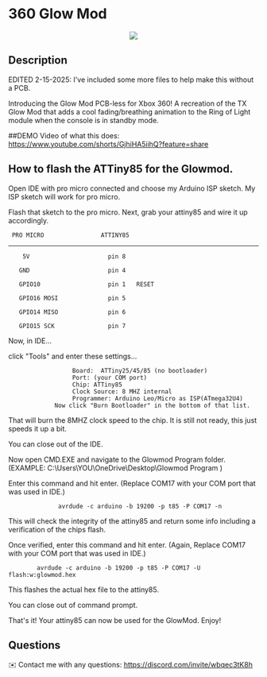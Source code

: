 # 360 Glow Mod 

<p align="center">
  <img src="/Wiring Diagrams/attiny_GlowMod_Soldering.jpg"> 
</p> 

## Description
  
EDITED 2-15-2025: I've included some more files to help make this without a PCB.

Introducing the Glow Mod PCB-less for Xbox 360! A recreation of the TX Glow Mod that adds a cool fading/breathing animation to the Ring of Light module when the console is in standby mode. 

##DEMO Video of what this does: https://www.youtube.com/shorts/GjhiHA5iihQ?feature=share


## How to flash the ATTiny85 for the Glowmod.
                          



Open IDE with pro micro connected and choose my Arduino ISP sketch. My ISP sketch will work for pro micro. 

Flash that sketch to the pro micro. Next, grab your attiny85 and wire it up accordingly.

     PRO MICRO                ATTINY85
   _______________________________________

        5V                      pin 8

       GND                      pin 4

       GPIO10                   pin 1   RESET

       GPIO16 MOSI              pin 5

       GPIO14 MISO              pin 6

       GPIO15 SCK               pin 7 



Now, in IDE... 

click "Tools" and enter these settings...
        
                      Board:  ATTiny25/45/85 (no bootloader)
                      Port: (your COM port)
                      Chip: ATTiny85
                      Clock Source: 8 MHZ internal 
                      Programmer: Arduino Leo/Micro as ISP(ATmega32U4) 
                 Now click "Burn Bootloader" in the bottom of that list.

That will burn the 8MHZ clock speed to the chip. It is still not ready, this just speeds it up a bit.


You can close out of the IDE.


Now open CMD.EXE and navigate to the Glowmod Program folder. (EXAMPLE:  C:\Users\YOU\OneDrive\Desktop\Glowmod Program )

Enter this command and hit enter.  (Replace COM17 with your COM port that was used in IDE.)

                  avrdude -c arduino -b 19200 -p t85 -P COM17 -n

This will check the integrity of the attiny85 and return some info including a verification of the chips flash.

Once verified, enter this command and hit enter.  (Again, Replace COM17 with your COM port that was used in IDE.)
            
            avrdude -c arduino -b 19200 -p t85 -P COM17 -U flash:w:glowmod.hex

This flashes the actual hex file to the attiny85.

You can close out of command prompt.

That's it! Your attiny85 can now be used for the GlowMod.            Enjoy!   


  
## Questions
✉️ Contact me with any questions: https://discord.com/invite/wbqec3tK8h

    
